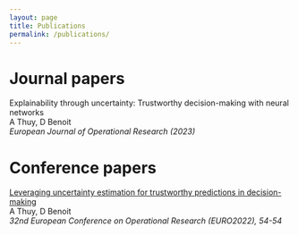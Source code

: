 ```yaml
---
layout: page
title: Publications
permalink: /publications/
---
```


# Journal papers

Explainability through uncertainty: Trustworthy decision-making with neural networks\
A Thuy, D Benoit\
_European Journal of Operational Research (2023)_

# Conference papers

[Leveraging uncertainty estimation for trustworthy predictions in decision-making](https://biblio.ugent.be/publication/01H5M95ZCPSK1WQS5DJYR7HDBZ)\
A Thuy, D Benoit\
_32nd European Conference on Operational Research (EURO2022), 54-54_